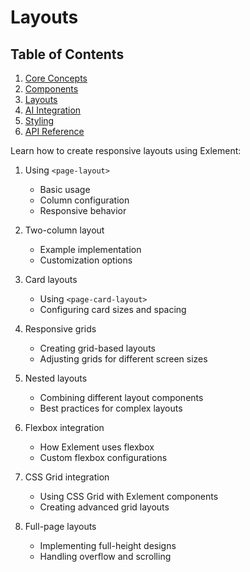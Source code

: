 # Layouts

## Table of Contents

1. [Core Concepts](core-concepts.md)
2. [Components](components.md)
3. [Layouts](layouts.md)
4. [AI Integration](ai-integration.md)
5. [Styling](styling.md)
6. [API Reference](api-reference.md)

Learn how to create responsive layouts using Exlement:

1. Using `<page-layout>`
   - Basic usage
   - Column configuration
   - Responsive behavior

2. Two-column layout
   - Example implementation
   - Customization options

3. Card layouts
   - Using `<page-card-layout>`
   - Configuring card sizes and spacing

4. Responsive grids
   - Creating grid-based layouts
   - Adjusting grids for different screen sizes

5. Nested layouts
   - Combining different layout components
   - Best practices for complex layouts

6. Flexbox integration
   - How Exlement uses flexbox
   - Custom flexbox configurations

7. CSS Grid integration
   - Using CSS Grid with Exlement components
   - Creating advanced grid layouts

8. Full-page layouts
   - Implementing full-height designs
   - Handling overflow and scrolling
